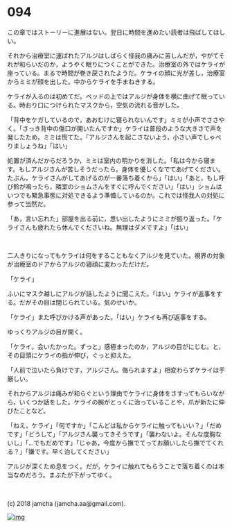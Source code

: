 # 094

この章ではストーリーに進展はない。翌日に時間を進めたい読者は飛ばしてほしい。  

それから治療室に運ばれたアルジはしばらく怪我の痛みに苦しんだが，やがてそれが和らいだのか，ようやく眠りにつくことができた。治療室の外ではケライが座っている。まるで時間が巻き戻されたようだ。ケライの顔に光が差し，治療室からミミが顔を出した。中からケライを手まねきする。  

ケライが入るのは初めてだ。ベッドの上ではアルジが身体を横に曲げて眠っている。時おり口につけられたマスクから，空気の流れる音がした。  

「背中をケガしているので，あおむけに寝られないんです」ミミが小声でささやく。「さっき背中の傷口が開いたんですか」ケライは普段のような大きさで声を発したため，ミミは慌てた。「アルジさんを起こさないよう，小さい声でしゃべりましょうね」「はい」  

処置が済んだからだろうか，ミミは室内の明かりを消した。「私は今から寝ます。もしアルジさんが苦しそうだったら，身体を優しくなでてあげてください。たぶん，ケライさんがしてあげるのが一番落ち着くから」「はい」「あと，もし呼び鈴が鳴ったら，隣室のショムさんをすぐに呼んでください」「はい」ショムはいつでも緊急事態に対処できるよう準備しているのか。これでは怪我人の対処に参って当然だ。  

「あ，言い忘れた」部屋を出る前に，思い出したようにミミが振り返った。「ケライさんも疲れたら休んでくださいね。無理はダメですよ」「はい」  

<br>  

二人きりになってもケライは何をすることもなくアルジを見ていた。視界の対象が治療室のドアからアルジの寝顔に変わっただけだ。  

「ケライ」  

ふいにマスク越しにアルジが話したように聞こえた。「はい」ケライが返事をする。だがその目は閉じられている。気のせいか。  

「ケライ」また呼びかける声があった。「はい」ケライも再び返事をする。  

ゆっくりアルジの目が開く。  

「ケライ。会いたかった。ずっと」感極まったのか，アルジの目がにじむ。と，その目頭にケライの指が伸び，ぐっと抑えた。  

「人前で泣いたら負けです，アルジさん。侮られますよ」相変わらずケライは手厳しい。  

それからアルジは痛みが和らぐという理由でケライに身体をさすってもらいながら，いくつか話をした。ケライの腕がとっくに治っていることや，爪が新たに伸びたことなど。  

「ねえ，ケライ」「何ですか」「こんどは私からケライに触ってもいい？」「だめです」「どうして」「アルジさん襲ってきそうです」「襲わないよ。そんな度胸ないし」「…でもだめです」「じゃあ，今度から撫でてってお願いしたら撫でてくれる？」「嫌です。早く治してください」  

アルジが深くため息をつく。だが，ケライに触れてもらうことで落ち着くのは本当なのだろう。まぶたが下がってゆく。  

<br>  
<br>  
(c) 2018 jamcha (jamcha.aa@gmail.com).  

[![img](http://i.creativecommons.org/l/by-nc-sa/4.0/88x31.png)](http://creativecommons.org/licenses/by-nc-sa/4.0/deed)